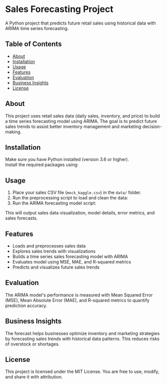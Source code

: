 # Sales Forecasting Project

A Python project that predicts future retail sales using historical data with ARIMA time series forecasting.

## Table of Contents
- [About](#about)
- [Installation](#installation)
- [Usage](#usage)
- [Features](#features)
- [Evaluation](#evaluation)
- [Business Insights](#business-insights)
- [License](#license)

## About
This project uses retail sales data (daily sales, inventory, and price) to build a time series forecasting model using ARIMA. The goal is to predict future sales trends to assist better inventory management and marketing decision-making.

## Installation
Make sure you have Python installed (version 3.6 or higher).  
Install the required packages using:


## Usage
1. Place your sales CSV file (`mock_kaggle.csv`) in the `data/` folder.  
2. Run the preprocessing script to load and clean the data:
3. Run the ARIMA forecasting model script:



This will output sales data visualization, model details, error metrics, and sales forecasts.

## Features
- Loads and preprocesses sales data  
- Explores sales trends with visualizations  
- Builds a time series sales forecasting model with ARIMA  
- Evaluates model using MSE, MAE, and R-squared metrics  
- Predicts and visualizes future sales trends  

## Evaluation
The ARIMA model's performance is measured with Mean Squared Error (MSE), Mean Absolute Error (MAE), and R-squared metrics to quantify prediction accuracy.

## Business Insights
The forecast helps businesses optimize inventory and marketing strategies by forecasting sales trends with historical data patterns. This reduces risks of overstock or shortages.

## License
This project is licensed under the MIT License. You are free to use, modify, and share it with attribution.


